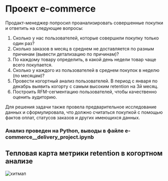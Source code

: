 # Проект e-commerce
Продакт-менеджер попросил проанализировать совершенные покупки и ответить на следующие вопросы:
1. Сколько у нас пользователей, которые совершили покупку только один раз?
2. Сколько заказов в месяц в среднем не доставляется по разным причинам (вывести детализацию по причинам)?
3. По каждому товару определить, в какой день недели товар чаще всего покупается.
4. Сколько у каждого из пользователей в среднем покупок в неделю (по месяцам)?
5. Провести когортный анализ пользователей. В период с января по декабрь выявить когорту с самым высоким retention на 3й месяц.
6. Построить RFM-сегментацию пользователей, чтобы качественно оценить аудиторию.

Для решения задачи также провела предварительное исследование данных и сформулировала, что должно считаться покупкой с помощью фактов оплат, статусов заказов и других имеющихся данных.

### Анализ проведен на Python, выводы в файле e-commerce__delivery_project.ipynb

## Тепловая карта метрики retention в когортном анализе
![хитмап](https://github.com/belladzhu/e-commerce-delivery/assets/101130608/9391feef-9a86-4483-803a-8d53dcf02360)
